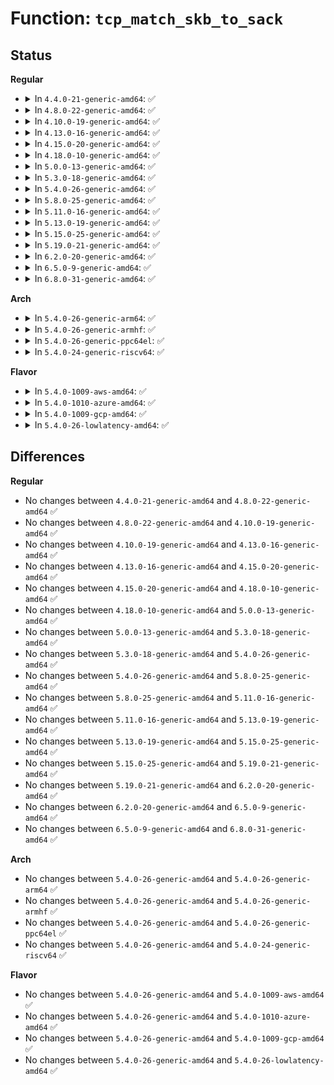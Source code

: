 # Function: <code>tcp_match_skb_to_sack</code>

## Status
<b>Regular</b>
<ul>
<li>
<details>
<summary>In <code>4.4.0-21-generic-amd64</code>: ✅</summary>

```c
int tcp_match_skb_to_sack(struct sock * sk, struct sk_buff * skb, u32 start_seq, u32 end_seq)
```

```json
{
  "name": "tcp_match_skb_to_sack",
  "collision_type": "Unique Static",
  "inline_type": "No",
  "funcs": [
    {
      "addr": 18446744071586623536,
      "name": "tcp_match_skb_to_sack",
      "external": false,
      "loc": "net/ipv4/tcp_input.c:1106",
      "file": "net/ipv4/tcp_input.c",
      "inline": "seen, unknown",
      "caller_inline": [],
      "caller_func": [
        "net/ipv4/tcp_input.c:tcp_sacktag_walk",
        "net/ipv4/tcp_input.c:tcp_sacktag_walk"
      ]
    }
  ],
  "symbols": [
    {
      "addr": 18446744071586623536,
      "name": "tcp_match_skb_to_sack",
      "section": ".text",
      "bind": "STB_LOCAL",
      "size": 177
    }
  ]
}
```
</details>
</li>
<li>
<details>
<summary>In <code>4.8.0-22-generic-amd64</code>: ✅</summary>

```c
int tcp_match_skb_to_sack(struct sock * sk, struct sk_buff * skb, u32 start_seq, u32 end_seq)
```

```json
{
  "name": "tcp_match_skb_to_sack",
  "collision_type": "Unique Static",
  "inline_type": "No",
  "funcs": [
    {
      "addr": 18446744071587068224,
      "name": "tcp_match_skb_to_sack",
      "external": false,
      "loc": "net/ipv4/tcp_input.c:1108",
      "file": "net/ipv4/tcp_input.c",
      "inline": "seen, unknown",
      "caller_inline": [],
      "caller_func": [
        "net/ipv4/tcp_input.c:tcp_sacktag_walk",
        "net/ipv4/tcp_input.c:tcp_sacktag_walk"
      ]
    }
  ],
  "symbols": [
    {
      "addr": 18446744071587068224,
      "name": "tcp_match_skb_to_sack",
      "section": ".text",
      "bind": "STB_LOCAL",
      "size": 169
    }
  ]
}
```
</details>
</li>
<li>
<details>
<summary>In <code>4.10.0-19-generic-amd64</code>: ✅</summary>

```c
int tcp_match_skb_to_sack(struct sock * sk, struct sk_buff * skb, u32 start_seq, u32 end_seq)
```

```json
{
  "name": "tcp_match_skb_to_sack",
  "collision_type": "Unique Static",
  "inline_type": "No",
  "funcs": [
    {
      "addr": 18446744071587264736,
      "name": "tcp_match_skb_to_sack",
      "external": false,
      "loc": "net/ipv4/tcp_input.c:1150",
      "file": "net/ipv4/tcp_input.c",
      "inline": "seen, unknown",
      "caller_inline": [],
      "caller_func": [
        "net/ipv4/tcp_input.c:tcp_sacktag_walk",
        "net/ipv4/tcp_input.c:tcp_sacktag_walk"
      ]
    }
  ],
  "symbols": [
    {
      "addr": 18446744071587264736,
      "name": "tcp_match_skb_to_sack",
      "section": ".text",
      "bind": "STB_LOCAL",
      "size": 169
    }
  ]
}
```
</details>
</li>
<li>
<details>
<summary>In <code>4.13.0-16-generic-amd64</code>: ✅</summary>

```c
int tcp_match_skb_to_sack(struct sock * sk, struct sk_buff * skb, u32 start_seq, u32 end_seq)
```

```json
{
  "name": "tcp_match_skb_to_sack",
  "collision_type": "Unique Static",
  "inline_type": "No",
  "funcs": [
    {
      "addr": 18446744071587397712,
      "name": "tcp_match_skb_to_sack",
      "external": false,
      "loc": "net/ipv4/tcp_input.c:1155",
      "file": "net/ipv4/tcp_input.c",
      "inline": "seen, unknown",
      "caller_inline": [],
      "caller_func": [
        "net/ipv4/tcp_input.c:tcp_sacktag_walk",
        "net/ipv4/tcp_input.c:tcp_sacktag_walk"
      ]
    }
  ],
  "symbols": [
    {
      "addr": 18446744071587397712,
      "name": "tcp_match_skb_to_sack",
      "section": ".text",
      "bind": "STB_LOCAL",
      "size": 207
    }
  ]
}
```
</details>
</li>
<li>
<details>
<summary>In <code>4.15.0-20-generic-amd64</code>: ✅</summary>

```c
int tcp_match_skb_to_sack(struct sock * sk, struct sk_buff * skb, u32 start_seq, u32 end_seq)
```

```json
{
  "name": "tcp_match_skb_to_sack",
  "collision_type": "Unique Static",
  "inline_type": "No",
  "funcs": [
    {
      "addr": 18446744071587919216,
      "name": "tcp_match_skb_to_sack",
      "external": false,
      "loc": "net/ipv4/tcp_input.c:1123",
      "file": "net/ipv4/tcp_input.c",
      "inline": "seen, unknown",
      "caller_inline": [],
      "caller_func": [
        "net/ipv4/tcp_input.c:tcp_sacktag_walk",
        "net/ipv4/tcp_input.c:tcp_sacktag_walk"
      ]
    }
  ],
  "symbols": [
    {
      "addr": 18446744071587919216,
      "name": "tcp_match_skb_to_sack",
      "section": ".text",
      "bind": "STB_LOCAL",
      "size": 199
    }
  ]
}
```
</details>
</li>
<li>
<details>
<summary>In <code>4.18.0-10-generic-amd64</code>: ✅</summary>

```c
int tcp_match_skb_to_sack(struct sock * sk, struct sk_buff * skb, u32 start_seq, u32 end_seq)
```

```json
{
  "name": "tcp_match_skb_to_sack",
  "collision_type": "Unique Static",
  "inline_type": "No",
  "funcs": [
    {
      "addr": 18446744071588267712,
      "name": "tcp_match_skb_to_sack",
      "external": false,
      "loc": "net/ipv4/tcp_input.c:1150",
      "file": "net/ipv4/tcp_input.c",
      "inline": "seen, unknown",
      "caller_inline": [],
      "caller_func": [
        "net/ipv4/tcp_input.c:tcp_sacktag_walk",
        "net/ipv4/tcp_input.c:tcp_sacktag_walk"
      ]
    }
  ],
  "symbols": [
    {
      "addr": 18446744071588267712,
      "name": "tcp_match_skb_to_sack",
      "section": ".text",
      "bind": "STB_LOCAL",
      "size": 199
    }
  ]
}
```
</details>
</li>
<li>
<details>
<summary>In <code>5.0.0-13-generic-amd64</code>: ✅</summary>

```c
int tcp_match_skb_to_sack(struct sock * sk, struct sk_buff * skb, u32 start_seq, u32 end_seq)
```

```json
{
  "name": "tcp_match_skb_to_sack",
  "collision_type": "Unique Static",
  "inline_type": "No",
  "funcs": [
    {
      "addr": 18446744071588456496,
      "name": "tcp_match_skb_to_sack",
      "external": false,
      "loc": "net/ipv4/tcp_input.c:1136",
      "file": "net/ipv4/tcp_input.c",
      "inline": "seen, unknown",
      "caller_inline": [],
      "caller_func": [
        "net/ipv4/tcp_input.c:tcp_sacktag_walk",
        "net/ipv4/tcp_input.c:tcp_sacktag_walk"
      ]
    }
  ],
  "symbols": [
    {
      "addr": 18446744071588456496,
      "name": "tcp_match_skb_to_sack",
      "section": ".text",
      "bind": "STB_LOCAL",
      "size": 196
    }
  ]
}
```
</details>
</li>
<li>
<details>
<summary>In <code>5.3.0-18-generic-amd64</code>: ✅</summary>

```c
int tcp_match_skb_to_sack(struct sock * sk, struct sk_buff * skb, u32 start_seq, u32 end_seq)
```

```json
{
  "name": "tcp_match_skb_to_sack",
  "collision_type": "Unique Static",
  "inline_type": "No",
  "funcs": [
    {
      "addr": 18446744071588862624,
      "name": "tcp_match_skb_to_sack",
      "external": false,
      "loc": "net/ipv4/tcp_input.c:1146",
      "file": "net/ipv4/tcp_input.c",
      "inline": "seen, unknown",
      "caller_inline": [],
      "caller_func": [
        "net/ipv4/tcp_input.c:tcp_sacktag_walk",
        "net/ipv4/tcp_input.c:tcp_sacktag_walk"
      ]
    }
  ],
  "symbols": [
    {
      "addr": 18446744071588862624,
      "name": "tcp_match_skb_to_sack",
      "section": ".text",
      "bind": "STB_LOCAL",
      "size": 195
    }
  ]
}
```
</details>
</li>
<li>
<details>
<summary>In <code>5.4.0-26-generic-amd64</code>: ✅</summary>

```c
int tcp_match_skb_to_sack(struct sock * sk, struct sk_buff * skb, u32 start_seq, u32 end_seq)
```

```json
{
  "name": "tcp_match_skb_to_sack",
  "collision_type": "Unique Static",
  "inline_type": "No",
  "funcs": [
    {
      "addr": 18446744071589086800,
      "name": "tcp_match_skb_to_sack",
      "external": false,
      "loc": "net/ipv4/tcp_input.c:1149",
      "file": "net/ipv4/tcp_input.c",
      "inline": "seen, unknown",
      "caller_inline": [],
      "caller_func": [
        "net/ipv4/tcp_input.c:tcp_sacktag_walk",
        "net/ipv4/tcp_input.c:tcp_sacktag_walk"
      ]
    }
  ],
  "symbols": [
    {
      "addr": 18446744071589086800,
      "name": "tcp_match_skb_to_sack",
      "section": ".text",
      "bind": "STB_LOCAL",
      "size": 195
    }
  ]
}
```
</details>
</li>
<li>
<details>
<summary>In <code>5.8.0-25-generic-amd64</code>: ✅</summary>

```c
int tcp_match_skb_to_sack(struct sock * sk, struct sk_buff * skb, u32 start_seq, u32 end_seq)
```

```json
{
  "name": "tcp_match_skb_to_sack",
  "collision_type": "Unique Static",
  "inline_type": "No",
  "funcs": [
    {
      "addr": 18446744071590051440,
      "name": "tcp_match_skb_to_sack",
      "external": false,
      "loc": "net/ipv4/tcp_input.c:1151",
      "file": "net/ipv4/tcp_input.c",
      "inline": "seen, unknown",
      "caller_inline": [],
      "caller_func": [
        "net/ipv4/tcp_input.c:tcp_sacktag_walk",
        "net/ipv4/tcp_input.c:tcp_sacktag_walk"
      ]
    }
  ],
  "symbols": [
    {
      "addr": 18446744071590051440,
      "name": "tcp_match_skb_to_sack",
      "section": ".text",
      "bind": "STB_LOCAL",
      "size": 198
    }
  ]
}
```
</details>
</li>
<li>
<details>
<summary>In <code>5.11.0-16-generic-amd64</code>: ✅</summary>

```c
int tcp_match_skb_to_sack(struct sock * sk, struct sk_buff * skb, u32 start_seq, u32 end_seq)
```

```json
{
  "name": "tcp_match_skb_to_sack",
  "collision_type": "Unique Static",
  "inline_type": "No",
  "funcs": [
    {
      "addr": 18446744071590096064,
      "name": "tcp_match_skb_to_sack",
      "external": false,
      "loc": "net/ipv4/tcp_input.c:1256",
      "file": "net/ipv4/tcp_input.c",
      "inline": "seen, unknown",
      "caller_inline": [],
      "caller_func": [
        "net/ipv4/tcp_input.c:tcp_sacktag_walk",
        "net/ipv4/tcp_input.c:tcp_sacktag_walk"
      ]
    }
  ],
  "symbols": [
    {
      "addr": 18446744071590096064,
      "name": "tcp_match_skb_to_sack",
      "section": ".text",
      "bind": "STB_LOCAL",
      "size": 198
    }
  ]
}
```
</details>
</li>
<li>
<details>
<summary>In <code>5.13.0-19-generic-amd64</code>: ✅</summary>

```c
int tcp_match_skb_to_sack(struct sock * sk, struct sk_buff * skb, u32 start_seq, u32 end_seq)
```

```json
{
  "name": "tcp_match_skb_to_sack",
  "collision_type": "Unique Static",
  "inline_type": "No",
  "funcs": [
    {
      "addr": 18446744071590010288,
      "name": "tcp_match_skb_to_sack",
      "external": false,
      "loc": "net/ipv4/tcp_input.c:1256",
      "file": "net/ipv4/tcp_input.c",
      "inline": "seen, unknown",
      "caller_inline": [],
      "caller_func": [
        "net/ipv4/tcp_input.c:tcp_sacktag_walk",
        "net/ipv4/tcp_input.c:tcp_sacktag_walk"
      ]
    }
  ],
  "symbols": [
    {
      "addr": 18446744071590010288,
      "name": "tcp_match_skb_to_sack",
      "section": ".text",
      "bind": "STB_LOCAL",
      "size": 198
    }
  ]
}
```
</details>
</li>
<li>
<details>
<summary>In <code>5.15.0-25-generic-amd64</code>: ✅</summary>

```c
int tcp_match_skb_to_sack(struct sock * sk, struct sk_buff * skb, u32 start_seq, u32 end_seq)
```

```json
{
  "name": "tcp_match_skb_to_sack",
  "collision_type": "Unique Static",
  "inline_type": "No",
  "funcs": [
    {
      "addr": 18446744071590781296,
      "name": "tcp_match_skb_to_sack",
      "external": false,
      "loc": "net/ipv4/tcp_input.c:1288",
      "file": "net/ipv4/tcp_input.c",
      "inline": "seen, unknown",
      "caller_inline": [],
      "caller_func": [
        "net/ipv4/tcp_input.c:tcp_sacktag_walk",
        "net/ipv4/tcp_input.c:tcp_sacktag_walk"
      ]
    }
  ],
  "symbols": [
    {
      "addr": 18446744071590781296,
      "name": "tcp_match_skb_to_sack",
      "section": ".text",
      "bind": "STB_LOCAL",
      "size": 198
    }
  ]
}
```
</details>
</li>
<li>
<details>
<summary>In <code>5.19.0-21-generic-amd64</code>: ✅</summary>

```c
int tcp_match_skb_to_sack(struct sock * sk, struct sk_buff * skb, u32 start_seq, u32 end_seq)
```

```json
{
  "name": "tcp_match_skb_to_sack",
  "collision_type": "Unique Static",
  "inline_type": "No",
  "funcs": [
    {
      "addr": 18446744071592416464,
      "name": "tcp_match_skb_to_sack",
      "external": false,
      "loc": "net/ipv4/tcp_input.c:1297",
      "file": "net/ipv4/tcp_input.c",
      "inline": "seen, unknown",
      "caller_inline": [],
      "caller_func": [
        "net/ipv4/tcp_input.c:tcp_sacktag_walk",
        "net/ipv4/tcp_input.c:tcp_sacktag_walk"
      ]
    }
  ],
  "symbols": [
    {
      "addr": 18446744071592416464,
      "name": "tcp_match_skb_to_sack",
      "section": ".text",
      "bind": "STB_LOCAL",
      "size": 214
    }
  ]
}
```
</details>
</li>
<li>
<details>
<summary>In <code>6.2.0-20-generic-amd64</code>: ✅</summary>

```c
int tcp_match_skb_to_sack(struct sock * sk, struct sk_buff * skb, u32 start_seq, u32 end_seq)
```

```json
{
  "name": "tcp_match_skb_to_sack",
  "collision_type": "Unique Static",
  "inline_type": "No",
  "funcs": [
    {
      "addr": 18446744071594268736,
      "name": "tcp_match_skb_to_sack",
      "external": false,
      "loc": "net/ipv4/tcp_input.c:1296",
      "file": "net/ipv4/tcp_input.c",
      "inline": "seen, unknown",
      "caller_inline": [],
      "caller_func": [
        "net/ipv4/tcp_input.c:tcp_sacktag_walk",
        "net/ipv4/tcp_input.c:tcp_sacktag_walk"
      ]
    }
  ],
  "symbols": [
    {
      "addr": 18446744071594268736,
      "name": "tcp_match_skb_to_sack",
      "section": ".text",
      "bind": "STB_LOCAL",
      "size": 214
    }
  ]
}
```
</details>
</li>
<li>
<details>
<summary>In <code>6.5.0-9-generic-amd64</code>: ✅</summary>

```c
int tcp_match_skb_to_sack(struct sock * sk, struct sk_buff * skb, u32 start_seq, u32 end_seq)
```

```json
{
  "name": "tcp_match_skb_to_sack",
  "collision_type": "Unique Static",
  "inline_type": "No",
  "funcs": [
    {
      "addr": 18446744071594654832,
      "name": "tcp_match_skb_to_sack",
      "external": false,
      "loc": "net/ipv4/tcp_input.c:1295",
      "file": "net/ipv4/tcp_input.c",
      "inline": "seen, unknown",
      "caller_inline": [],
      "caller_func": [
        "net/ipv4/tcp_input.c:tcp_sacktag_walk",
        "net/ipv4/tcp_input.c:tcp_sacktag_walk"
      ]
    }
  ],
  "symbols": [
    {
      "addr": 18446744071594654832,
      "name": "tcp_match_skb_to_sack",
      "section": ".text",
      "bind": "STB_LOCAL",
      "size": 214
    }
  ]
}
```
</details>
</li>
<li>
<details>
<summary>In <code>6.8.0-31-generic-amd64</code>: ✅</summary>

```c
int tcp_match_skb_to_sack(struct sock * sk, struct sk_buff * skb, u32 start_seq, u32 end_seq)
```

```json
{
  "name": "tcp_match_skb_to_sack",
  "collision_type": "Unique Static",
  "inline_type": "No",
  "funcs": [
    {
      "addr": 18446744071595458896,
      "name": "tcp_match_skb_to_sack",
      "external": false,
      "loc": "net/ipv4/tcp_input.c:1329",
      "file": "net/ipv4/tcp_input.c",
      "inline": "seen, unknown",
      "caller_inline": [],
      "caller_func": [
        "net/ipv4/tcp_input.c:tcp_sacktag_walk",
        "net/ipv4/tcp_input.c:tcp_sacktag_walk"
      ]
    }
  ],
  "symbols": [
    {
      "addr": 18446744071595458896,
      "name": "tcp_match_skb_to_sack",
      "section": ".text",
      "bind": "STB_LOCAL",
      "size": 214
    }
  ]
}
```
</details>
</li>
</ul>
<b>Arch</b>
<ul>
<li>
<details>
<summary>In <code>5.4.0-26-generic-arm64</code>: ✅</summary>

```c
int tcp_match_skb_to_sack(struct sock * sk, struct sk_buff * skb, u32 start_seq, u32 end_seq)
```

```json
{
  "name": "tcp_match_skb_to_sack",
  "collision_type": "Unique Static",
  "inline_type": "No",
  "funcs": [
    {
      "addr": 18446603336502702184,
      "name": "tcp_match_skb_to_sack",
      "external": false,
      "loc": "net/ipv4/tcp_input.c:1149",
      "file": "net/ipv4/tcp_input.c",
      "inline": "seen, unknown",
      "caller_inline": [],
      "caller_func": [
        "net/ipv4/tcp_input.c:tcp_sacktag_walk",
        "net/ipv4/tcp_input.c:tcp_sacktag_walk"
      ]
    }
  ],
  "symbols": [
    {
      "addr": 18446603336502702184,
      "name": "tcp_match_skb_to_sack",
      "section": ".text",
      "bind": "STB_LOCAL",
      "size": 308
    }
  ]
}
```
</details>
</li>
<li>
<details>
<summary>In <code>5.4.0-26-generic-armhf</code>: ✅</summary>

```c
int tcp_match_skb_to_sack(struct sock * sk, struct sk_buff * skb, u32 start_seq, u32 end_seq)
```

```json
{
  "name": "tcp_match_skb_to_sack",
  "collision_type": "Unique Static",
  "inline_type": "No",
  "funcs": [
    {
      "addr": 3235403240,
      "name": "tcp_match_skb_to_sack",
      "external": false,
      "loc": "net/ipv4/tcp_input.c:1149",
      "file": "net/ipv4/tcp_input.c",
      "inline": "seen, unknown",
      "caller_inline": [],
      "caller_func": [
        "net/ipv4/tcp_input.c:tcp_sacktag_walk",
        "net/ipv4/tcp_input.c:tcp_sacktag_walk"
      ]
    }
  ],
  "symbols": [
    {
      "addr": 3235403240,
      "name": "tcp_match_skb_to_sack",
      "section": ".text",
      "bind": "STB_LOCAL",
      "size": 300
    }
  ]
}
```
</details>
</li>
<li>
<details>
<summary>In <code>5.4.0-26-generic-ppc64el</code>: ✅</summary>

```c
int tcp_match_skb_to_sack(struct sock * sk, struct sk_buff * skb, u32 start_seq, u32 end_seq)
```

```json
{
  "name": "tcp_match_skb_to_sack",
  "collision_type": "Unique Static",
  "inline_type": "No",
  "funcs": [
    {
      "addr": 13835058055296316208,
      "name": "tcp_match_skb_to_sack",
      "external": false,
      "loc": "net/ipv4/tcp_input.c:1149",
      "file": "net/ipv4/tcp_input.c",
      "inline": "seen, unknown",
      "caller_inline": [],
      "caller_func": [
        "net/ipv4/tcp_input.c:tcp_sacktag_walk",
        "net/ipv4/tcp_input.c:tcp_sacktag_walk"
      ]
    }
  ],
  "symbols": [
    {
      "addr": 13835058055296316208,
      "name": "tcp_match_skb_to_sack",
      "section": ".text",
      "bind": "STB_LOCAL",
      "size": 380
    }
  ]
}
```
</details>
</li>
<li>
<details>
<summary>In <code>5.4.0-24-generic-riscv64</code>: ✅</summary>

```c
int tcp_match_skb_to_sack(struct sock * sk, struct sk_buff * skb, u32 start_seq, u32 end_seq)
```

```json
{
  "name": "tcp_match_skb_to_sack",
  "collision_type": "Unique Static",
  "inline_type": "No",
  "funcs": [
    {
      "addr": 18446743936278831792,
      "name": "tcp_match_skb_to_sack",
      "external": false,
      "loc": "net/ipv4/tcp_input.c:1149",
      "file": "net/ipv4/tcp_input.c",
      "inline": "seen, unknown",
      "caller_inline": [],
      "caller_func": [
        "net/ipv4/tcp_input.c:tcp_sacktag_walk",
        "net/ipv4/tcp_input.c:tcp_sacktag_walk"
      ]
    }
  ],
  "symbols": [
    {
      "addr": 18446743936278831792,
      "name": "tcp_match_skb_to_sack",
      "section": ".text",
      "bind": "STB_LOCAL",
      "size": 230
    }
  ]
}
```
</details>
</li>
</ul>
<b>Flavor</b>
<ul>
<li>
<details>
<summary>In <code>5.4.0-1009-aws-amd64</code>: ✅</summary>

```c
int tcp_match_skb_to_sack(struct sock * sk, struct sk_buff * skb, u32 start_seq, u32 end_seq)
```

```json
{
  "name": "tcp_match_skb_to_sack",
  "collision_type": "Unique Static",
  "inline_type": "No",
  "funcs": [
    {
      "addr": 18446744071588693184,
      "name": "tcp_match_skb_to_sack",
      "external": false,
      "loc": "net/ipv4/tcp_input.c:1149",
      "file": "net/ipv4/tcp_input.c",
      "inline": "seen, unknown",
      "caller_inline": [],
      "caller_func": [
        "net/ipv4/tcp_input.c:tcp_sacktag_walk",
        "net/ipv4/tcp_input.c:tcp_sacktag_walk"
      ]
    }
  ],
  "symbols": [
    {
      "addr": 18446744071588693184,
      "name": "tcp_match_skb_to_sack",
      "section": ".text",
      "bind": "STB_LOCAL",
      "size": 195
    }
  ]
}
```
</details>
</li>
<li>
<details>
<summary>In <code>5.4.0-1010-azure-amd64</code>: ✅</summary>

```c
int tcp_match_skb_to_sack(struct sock * sk, struct sk_buff * skb, u32 start_seq, u32 end_seq)
```

```json
{
  "name": "tcp_match_skb_to_sack",
  "collision_type": "Unique Static",
  "inline_type": "No",
  "funcs": [
    {
      "addr": 18446744071588405168,
      "name": "tcp_match_skb_to_sack",
      "external": false,
      "loc": "net/ipv4/tcp_input.c:1149",
      "file": "net/ipv4/tcp_input.c",
      "inline": "seen, unknown",
      "caller_inline": [],
      "caller_func": [
        "net/ipv4/tcp_input.c:tcp_sacktag_walk",
        "net/ipv4/tcp_input.c:tcp_sacktag_walk"
      ]
    }
  ],
  "symbols": [
    {
      "addr": 18446744071588405168,
      "name": "tcp_match_skb_to_sack",
      "section": ".text",
      "bind": "STB_LOCAL",
      "size": 195
    }
  ]
}
```
</details>
</li>
<li>
<details>
<summary>In <code>5.4.0-1009-gcp-amd64</code>: ✅</summary>

```c
int tcp_match_skb_to_sack(struct sock * sk, struct sk_buff * skb, u32 start_seq, u32 end_seq)
```

```json
{
  "name": "tcp_match_skb_to_sack",
  "collision_type": "Unique Static",
  "inline_type": "No",
  "funcs": [
    {
      "addr": 18446744071589129360,
      "name": "tcp_match_skb_to_sack",
      "external": false,
      "loc": "net/ipv4/tcp_input.c:1149",
      "file": "net/ipv4/tcp_input.c",
      "inline": "seen, unknown",
      "caller_inline": [],
      "caller_func": [
        "net/ipv4/tcp_input.c:tcp_sacktag_walk",
        "net/ipv4/tcp_input.c:tcp_sacktag_walk"
      ]
    }
  ],
  "symbols": [
    {
      "addr": 18446744071589129360,
      "name": "tcp_match_skb_to_sack",
      "section": ".text",
      "bind": "STB_LOCAL",
      "size": 195
    }
  ]
}
```
</details>
</li>
<li>
<details>
<summary>In <code>5.4.0-26-lowlatency-amd64</code>: ✅</summary>

```c
int tcp_match_skb_to_sack(struct sock * sk, struct sk_buff * skb, u32 start_seq, u32 end_seq)
```

```json
{
  "name": "tcp_match_skb_to_sack",
  "collision_type": "Unique Static",
  "inline_type": "No",
  "funcs": [
    {
      "addr": 18446744071589169184,
      "name": "tcp_match_skb_to_sack",
      "external": false,
      "loc": "net/ipv4/tcp_input.c:1149",
      "file": "net/ipv4/tcp_input.c",
      "inline": "seen, unknown",
      "caller_inline": [],
      "caller_func": [
        "net/ipv4/tcp_input.c:tcp_sacktag_walk",
        "net/ipv4/tcp_input.c:tcp_sacktag_walk"
      ]
    }
  ],
  "symbols": [
    {
      "addr": 18446744071589169184,
      "name": "tcp_match_skb_to_sack",
      "section": ".text",
      "bind": "STB_LOCAL",
      "size": 195
    }
  ]
}
```
</details>
</li>
</ul>

## Differences
<b>Regular</b>
<ul>
<li>
No changes between <code>4.4.0-21-generic-amd64</code> and <code>4.8.0-22-generic-amd64</code> ✅
</li>
<li>
No changes between <code>4.8.0-22-generic-amd64</code> and <code>4.10.0-19-generic-amd64</code> ✅
</li>
<li>
No changes between <code>4.10.0-19-generic-amd64</code> and <code>4.13.0-16-generic-amd64</code> ✅
</li>
<li>
No changes between <code>4.13.0-16-generic-amd64</code> and <code>4.15.0-20-generic-amd64</code> ✅
</li>
<li>
No changes between <code>4.15.0-20-generic-amd64</code> and <code>4.18.0-10-generic-amd64</code> ✅
</li>
<li>
No changes between <code>4.18.0-10-generic-amd64</code> and <code>5.0.0-13-generic-amd64</code> ✅
</li>
<li>
No changes between <code>5.0.0-13-generic-amd64</code> and <code>5.3.0-18-generic-amd64</code> ✅
</li>
<li>
No changes between <code>5.3.0-18-generic-amd64</code> and <code>5.4.0-26-generic-amd64</code> ✅
</li>
<li>
No changes between <code>5.4.0-26-generic-amd64</code> and <code>5.8.0-25-generic-amd64</code> ✅
</li>
<li>
No changes between <code>5.8.0-25-generic-amd64</code> and <code>5.11.0-16-generic-amd64</code> ✅
</li>
<li>
No changes between <code>5.11.0-16-generic-amd64</code> and <code>5.13.0-19-generic-amd64</code> ✅
</li>
<li>
No changes between <code>5.13.0-19-generic-amd64</code> and <code>5.15.0-25-generic-amd64</code> ✅
</li>
<li>
No changes between <code>5.15.0-25-generic-amd64</code> and <code>5.19.0-21-generic-amd64</code> ✅
</li>
<li>
No changes between <code>5.19.0-21-generic-amd64</code> and <code>6.2.0-20-generic-amd64</code> ✅
</li>
<li>
No changes between <code>6.2.0-20-generic-amd64</code> and <code>6.5.0-9-generic-amd64</code> ✅
</li>
<li>
No changes between <code>6.5.0-9-generic-amd64</code> and <code>6.8.0-31-generic-amd64</code> ✅
</li>
</ul>
<b>Arch</b>
<ul>
<li>
No changes between <code>5.4.0-26-generic-amd64</code> and <code>5.4.0-26-generic-arm64</code> ✅
</li>
<li>
No changes between <code>5.4.0-26-generic-amd64</code> and <code>5.4.0-26-generic-armhf</code> ✅
</li>
<li>
No changes between <code>5.4.0-26-generic-amd64</code> and <code>5.4.0-26-generic-ppc64el</code> ✅
</li>
<li>
No changes between <code>5.4.0-26-generic-amd64</code> and <code>5.4.0-24-generic-riscv64</code> ✅
</li>
</ul>
<b>Flavor</b>
<ul>
<li>
No changes between <code>5.4.0-26-generic-amd64</code> and <code>5.4.0-1009-aws-amd64</code> ✅
</li>
<li>
No changes between <code>5.4.0-26-generic-amd64</code> and <code>5.4.0-1010-azure-amd64</code> ✅
</li>
<li>
No changes between <code>5.4.0-26-generic-amd64</code> and <code>5.4.0-1009-gcp-amd64</code> ✅
</li>
<li>
No changes between <code>5.4.0-26-generic-amd64</code> and <code>5.4.0-26-lowlatency-amd64</code> ✅
</li>
</ul>
